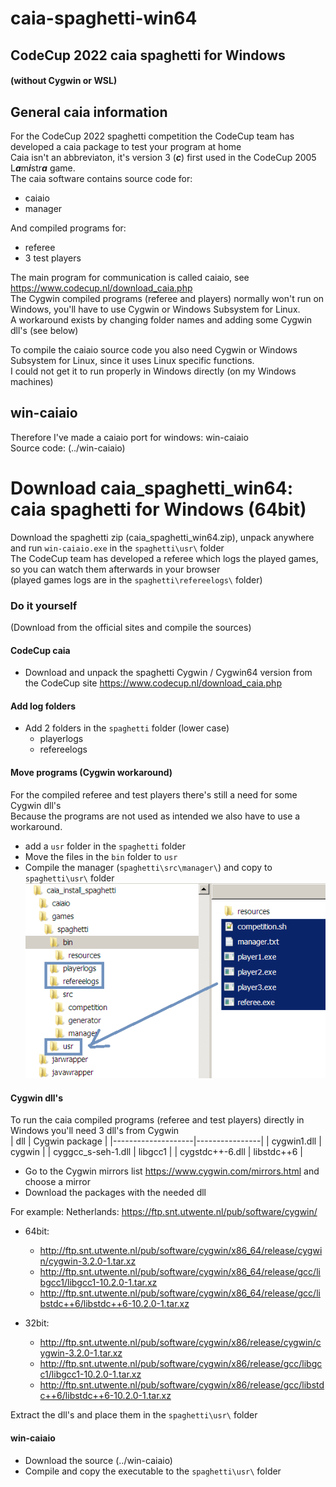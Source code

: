 # caia-spaghetti-win64
## CodeCup 2022 caia spaghetti for Windows
#### (without Cygwin or WSL)
## General caia information
For the CodeCup 2022 spaghetti competition the CodeCup team has developed a caia package to test your program at home\
Caia isn't an abbreviaton, it's version 3 (***c***) first used in the CodeCup 2005 L***a***m***i***str***a*** game.\
The caia software contains source code for:
- caiaio
- manager

And compiled programs for:
- referee
- 3 test players

The main program for communication is called caiaio, see <https://www.codecup.nl/download_caia.php>  
The Cygwin compiled programs (referee and players) normally won't run on Windows, you'll have to use Cygwin or Windows Subsystem for Linux.  
A workaround exists by changing folder names and adding some Cygwin dll's (see below)  

To compile the caiaio source code you also need Cygwin or Windows Subsystem for Linux, since it uses Linux specific functions.  
I could not get it to run properly in Windows directly (on my Windows machines)
## win-caiaio
Therefore I've made a caiaio port for windows: win-caiaio  
Source code: (../win-caiaio)  

# Download caia_spaghetti_win64: caia spaghetti for Windows (64bit)
Download the spaghetti zip (caia_spaghetti_win64.zip), unpack anywhere and run `win-caiaio.exe` in the `spaghetti\usr\` folder\
The CodeCup team has developed a referee which logs the played games, so you can watch them afterwards in your browser\
(played games logs are in the `spaghetti\refereelogs\` folder)

### Do it yourself
(Download from the official sites and compile the sources)
#### CodeCup caia
- Download and unpack the spaghetti Cygwin / Cygwin64 version from the CodeCup site <https://www.codecup.nl/download_caia.php>
#### Add log folders
- Add 2 folders in the `spaghetti` folder (lower case)
  - playerlogs
  - refereelogs

#### Move programs (Cygwin workaround)
For the compiled referee and test players there's still a need for some Cygwin dll's  
Because the programs are not used as intended we also have to use a workaround.
- add a `usr` folder in the `spaghetti` folder
- Move the files in the `bin` folder to `usr`
- Compile the manager (`spaghetti\src\manager\`) and copy to `spaghetti\usr\` folder  
![](./caia-move-files.png)

#### Cygwin dll's
To run the caia compiled programs (referee and test players) directly in Windows you'll need 3 dll's from Cygwin  
| dll                | Cygwin package |
|--------------------|----------------|
| cygwin1.dll        | cygwin         |
| cyggcc_s-seh-1.dll | libgcc1        |
| cygstdc++-6.dll    | libstdc++6     |
- Go to the Cygwin mirrors list <https://www.cygwin.com/mirrors.html> and choose a mirror
- Download the packages with the needed dll

For example:
Netherlands: <https://ftp.snt.utwente.nl/pub/software/cygwin/>  
- 64bit:
  - <http://ftp.snt.utwente.nl/pub/software/cygwin/x86_64/release/cygwin/cygwin-3.2.0-1.tar.xz>
  - <http://ftp.snt.utwente.nl/pub/software/cygwin/x86_64/release/gcc/libgcc1/libgcc1-10.2.0-1.tar.xz>
  - <http://ftp.snt.utwente.nl/pub/software/cygwin/x86_64/release/gcc/libstdc++6/libstdc++6-10.2.0-1.tar.xz>

- 32bit:
  - <http://ftp.snt.utwente.nl/pub/software/cygwin/x86/release/cygwin/cygwin-3.2.0-1.tar.xz>
  - <http://ftp.snt.utwente.nl/pub/software/cygwin/x86/release/gcc/libgcc1/libgcc1-10.2.0-1.tar.xz>
  - <http://ftp.snt.utwente.nl/pub/software/cygwin/x86/release/gcc/libstdc++6/libstdc++6-10.2.0-1.tar.xz>

Extract the dll's and place them in the `spaghetti\usr\` folder  

#### win-caiaio
- Download the source (../win-caiaio)
- Compile and copy the executable to the `spaghetti\usr\` folder
